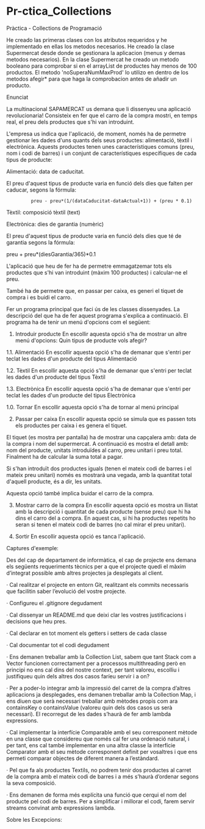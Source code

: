 # Pr-ctica_Collections

Pràctica - Collections de Programació

He creado las primeras clases con los atributos requeridos y he implementado en ellas los metodos necesarios.
He creado la clase Supermercat desde donde se gestionara la aplicacion (menus y demas metodos necesarios).
En la clase Supermercat he creado un metodo booleano para comprobar si en el arrayList de productes hay menos de 100
productos. El metodo 'noSuperaNumMaxProd' lo utilizo en dentro de los metodos afegir* para que haga la comprobacion
antes de añadir un producto.

Enunciat

La multinacional SAPAMERCAT us demana que li dissenyeu una aplicació revolucionaria! Consisteix en fer que el carro de
la compra mostri, en temps real, el preu dels productes que s'hi van introduint.

L'empresa us indica que l'aplicació, de moment, només ha de permetre gestionar les dades d'uns quants dels seus
productes: alimentació, tèxtil i electrònica. Aquests productes tenen unes característiques comuns (preu, nom i codi de
barres) i un conjunt de característiques específiques de cada tipus de producte:

Alimentació: data de caducitat.

El preu d'aquest tipus de producte varia en funció dels dies que falten per caducar, segons la fórmula:

             preu - preu*(1/(dataCaducitat-dataActual+1)) + (preu * 0.1)

Tèxtil: composició tèxtil (text)

Electrònica: dies de garantia (numèric)

El preu d'aquest tipus de producte varia en funció dels dies que té de garantia segons la fórmula:

preu + preu*(diesGarantia/365)*0.1

L'aplicació que heu de fer ha de permetre emmagatzemar tots els productes que s'hi van introduint (màxim 100 productes)
i calcular-ne el preu.

També ha de permetre que, en passar per caixa, es generi el tiquet de compra i es buidi el carro.

Fer un programa principal que faci ús de les classes dissenyades. La descripció del que ha de fer aquest programa
s'explica a continuació. El programa ha de tenir un menú d'opcions com el següent:

1. Introduir producte En escollir aquesta opció s'ha de mostrar un altre menú d'opcions: Quin tipus de producte vols
   afegir?

1.1. Alimentació En escollir aquesta opció s'ha de demanar que s'entri per teclat les dades d'un producte del tipus
Alimentació

1.2. Tèxtil En escollir aquesta opció s'ha de demanar que s'entri per teclat les dades d'un producte del tipus Tèxtil

1.3. Electrònica En escollir aquesta opció s'ha de demanar que s'entri per teclat les dades d'un producte del tipus
Electrònica

1.0. Tornar En escollir aquesta opció s'ha de tornar al menú principal

2. Passar per caixa En escollir aquesta opció se simula que es passen tots els productes per caixa i es genera el
   tiquet.

El tiquet (es mostra per pantalla) ha de mostrar una capçalera amb: data de la compra i nom del supermercat. A
continuació es mostra el detall amb: nom del producte, unitats introduïdes al carro, preu unitari i preu total.
Finalment ha de calcular la suma total a pagar.

Si s'han introduït dos productes iguals (tenen el mateix codi de barres i el mateix preu unitari) només es mostrarà una
vegada, amb la quantitat total d'aquell producte, és a dir, les unitats.

Aquesta opció també implica buidar el carro de la compra.

3. Mostrar carro de la compra En escollir aquesta opció es mostra un llistat amb la descripció i quantitat de cada
   producte (sense preu) que hi ha dins el carro del a compra. En aquest cas, si hi ha productes repetits ho seran si
   tenen el mateix codi de barres (no cal mirar el preu unitari).

0. Sortir En escollir aquesta opció es tanca l'aplicació.

Captures d'exemple:

Des del cap de departament de informàtica, el cap de projecte ens demana els següents requeriments tècnics per a que el
projecte quedi el màxim d’integrat possible amb altres projectes ja desplegats al client.

· Cal realitzar el projecte en entorn Git, realitzant els commits necessaris que facilitin saber l’evolució del vostre
projecte.

· Configureu el .gitignore degudament

· Cal dissenyar un README.md que deixi clar les vostres justificacions i decisions que heu pres.

· Cal declarar en tot moment els getters i setters de cada classe

· Cal documentar tot el codi degudament

· Ens demanen treballar amb la Collection List, sabem que tant Stack com a Vector funcionen correctament per a processos
multithreading però en principi no ens cal dins del nostre context, per tant valoreu, escolliu i justifiqueu quin dels
altres dos casos faríeu servir i a on?

· Per a poder-lo integrar amb la impressió del carret de la compra d’altres aplicacions ja desplegades, ens demanen
treballar amb la Collection Map, i ens diuen que serà necessari treballar amb mètodes propis com ara containsKey o
containsValue (valoreu quin dels dos casos us serà necessari). El recorregut de les dades s’haurà de fer amb lambda
expressions.

· Cal implementar la interfície Comparable amb el seu corresponent mètode en una classe que considereu que només cal fer
una ordenació natural, i per tant, ens cal també implementar en una altra classe la interfície Comparator amb el seu
mètode corresponent definit per vosaltres i que ens permeti comparar objectes de diferent manera a l’estàndard.

· Pel que fa als productes Textils, no podrem tenir dos productes al carret de la compra amb el mateix codi de barres i
a més s’haurà d’ordenar segons la seva composició.

· Ens demanen de forma més explícita una funció que cerqui el nom del producte pel codi de barres. Per a simplificar i
millorar el codi, farem servir streams convinat amb expressions lambda.

Sobre les Excepcions: